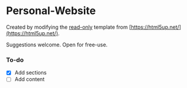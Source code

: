 # Personal-Website

Created by modifying the [read-only](https://html5up.net/read-only) template from [https://html5up.net/](https://html5up.net/).

Suggestions welcome. Open for free-use.

### To-do
- [X] Add sections
- [ ] Add content

